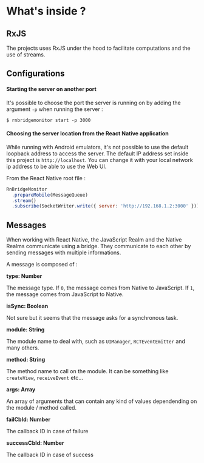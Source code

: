 # What's inside ?

## RxJS

The projects uses RxJS under the hood to facilitate computations and the use of streams.

## Configurations

#### Starting the server on another port

It's possible to choose the port the server is running on by adding the argument `-p` when running the server :

```
$ rnbridgemonitor start -p 3000
```

#### Choosing the server location from the React Native application

While running with Android emulators, it's not possible to use the default loopback address to access the server.
The default IP address set inside this project is `http://localhost`. You can change it with your local network ip address
to be able to use the Web UI.

From the React Native root file :

```javascript
RnBridgeMonitor
  .prepareMobile(MessageQueue)
  .stream()
  .subscribe(SocketWriter.write({ server: 'http://192.168.1.2:3000' }));
```

## Messages

When working with React Native, the JavaScript Realm and the Native Realms communicate using a bridge.
They communicate to each other by sending messages with multiple informations.

A message is composed of :


**type: Number**

The message type. If `0`, the message comes from Native to JavaScript. If `1`, the message comes from JavaScript to Native.

**isSync: Boolean**

Not sure but it seems that the message asks for a synchronous task.

**module: String**

The module name to deal with, such as `UIManager`, `RCTEventEmitter` and many others.

**method: String**

The method name to call on the module. It can be something like `createView`, `receiveEvent` etc...

**args: Array<any>**

An array of arguments that can contain any kind of values dependending on the module / method called.

**failCbId: Number**

The callback ID in case of failure

**successCbId: Number**

The callback ID in case of success
